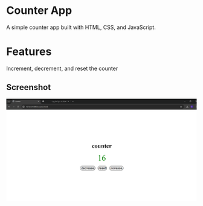 # Counter App
A simple counter app built with HTML, CSS, and JavaScript.

# Features
Increment, decrement, and reset the counter

## Screenshot
![screenshot](./assets/Screenshot.png)
